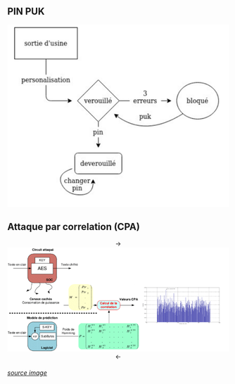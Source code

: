 ## PIN PUK

<center>

![](image/PINPUK.png)

</center>

## Attaque par correlation (CPA)

<center>

->![](image/CPA.jpg)<-

</center>

###### [source image](https://www.researchgate.net/figure/Principe-de-lattaque-par-correlation-CPA-Nous-avons-realise-cette-attaque-en-ciblant_fig6_270870562)